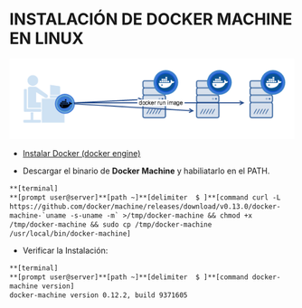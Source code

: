 # INSTALACIÓN DE DOCKER MACHINE EN LINUX

![](/assets/docker-machine.png)

* [Instalar Docker \(docker engine\)](/instalacion.md)

* Descargar el binario de **Docker Machine** y habiliatarlo en el PATH.

 ```
**[terminal]
**[prompt user@server]**[path ~]**[delimiter  $ ]**[command curl -L https://github.com/docker/machine/releases/download/v0.13.0/docker-machine-`uname -s-uname -m` >/tmp/docker-machine && chmod +x /tmp/docker-machine && sudo cp /tmp/docker-machine /usr/local/bin/docker-machine]
```

* Verificar la Instalación:

 ```
**[terminal]
**[prompt user@server]**[path ~]**[delimiter  $ ]**[command docker-machine version]
docker-machine version 0.12.2, build 9371605
```